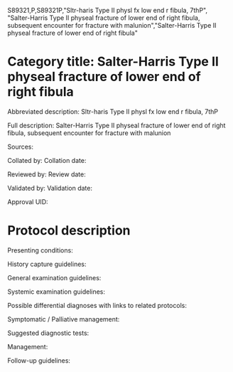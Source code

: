 S89321,P,S89321P,"Sltr-haris Type II physl fx low end r fibula, 7thP", "Salter-Harris Type II physeal fracture of lower end of right fibula, subsequent encounter for fracture with malunion","Salter-Harris Type II physeal fracture of lower end of right fibula"
# Category title: Salter-Harris Type II physeal fracture of lower end of right fibula

Abbreviated description: Sltr-haris Type II physl fx low end r fibula, 7thP

Full description: Salter-Harris Type II physeal fracture of lower end of right fibula, subsequent encounter for fracture with malunion

Sources:

Collated by:
Collation date:

Reviewed by:
Review date:

Validated by:
Validation date:

Approval UID:

# Protocol description

Presenting conditions:

History capture guidelines:

General examination guidelines:

Systemic examination guidelines:

Possible differential diagnoses with links to related protocols:

Symptomatic / Palliative management:

Suggested diagnostic tests:

Management:

Follow-up guidelines:
